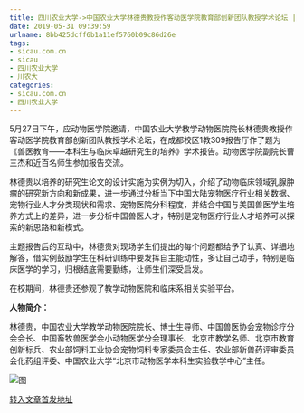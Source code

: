 ```yaml
---
title: 四川农业大学->中国农业大学林德贵教授作客动医学院教育部创新团队教授学术论坛 | sicau.com.cn
date: 2019-05-31 09:39:59
urlname: 8bb425dcff6b1a11ef5760b09c86d26e
tags: 
- sicau.com.cn
- sicau
- 四川农业大学
- 川农大
categories:
- sicau.com.cn
- 四川农业大学
---
```



5月27日下午，应动物医学院邀请，中国农业大学教学动物医院院长林德贵教授作客动医学院教育部创新团队教授学术论坛，在成都校区1教309报告厅作了题为《兽医教育——本科生与临床卓越研究生的培养》学术报告。动物医学院副院长曹三杰和近百名师生参加报告交流。

林德贵以培养的研究生论文的设计实施为实例为切入，介绍了动物临床领域乳腺肿瘤的研究新方向和新成果，进一步通过分析当下中国大陆宠物医疗行业相关数据、宠物行业人才分类现状和需求、宠物医院分科程度，并结合中国与美国兽医学生培养方式上的差异，进一步分析中国兽医人才，特别是宠物医疗行业人才培养可以探索的新思路和新模式。

主题报告后的互动中，林德贵对现场学生们提出的每个问题都给予了认真、详细地解答，借实例鼓励学生在科研训练中要发挥自主能动性，多让自己动手，特别是临床医学的学习，归根结底需要勤练，让师生们深受启发。

在校期间，林德贵还参观了教学动物医院和临床系相关实验平台。

**人物简介：**

林德贵，中国农业大学教学动物医院院长、博士生导师、中国兽医协会宠物诊疗分会会长、中国畜牧兽医学会小动物医学分会理事长、北京市教学名师、北京市教育创新标兵、农业部饲料工业协会宠物饲料专家委员会主任、农业部新兽药评审委员会化药组评委、中国农业大学“北京市动物医学本科生实验教学中心”主任。



![图](https://news.sicau.edu.cn/__local/D/2F/2F/88C5868BD7071A1F8F60ACA4176_1677B9FB_D150.jpg)

[转入文章首发地址](https://news.sicau.edu.cn/info/1078/51826.htm)
